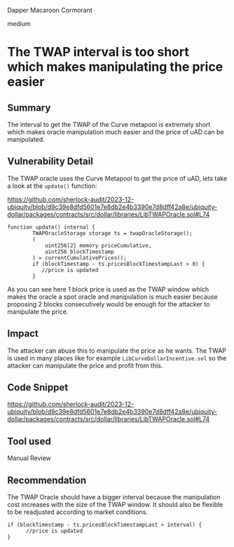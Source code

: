Dapper Macaroon Cormorant

medium

# The TWAP interval is too short which makes manipulating the price easier

## Summary

The interval to get the TWAP of the Curve metapool is extremely short which makes oracle manipulation much easier and the price of uAD can be manipulated. 

## Vulnerability Detail

The TWAP oracle uses the Curve Metapool to get the price of uAD, lets take a look at the `update()` function:

https://github.com/sherlock-audit/2023-12-ubiquity/blob/d9c39e8dfd5601e7e8db2e4b3390e7d8dff42a8e/ubiquity-dollar/packages/contracts/src/dollar/libraries/LibTWAPOracle.sol#L74

```solidity
function update() internal {
        TWAPOracleStorage storage ts = twapOracleStorage();
        (
            uint256[2] memory priceCumulative,
            uint256 blockTimestamp
        ) = currentCumulativePrices();
        if (blockTimestamp - ts.pricesBlockTimestampLast > 0) {
           //price is updated
        }

```

As you can see here 1 block price is used as the TWAP window which makes the oracle a spot oracle and manipulation is much easier because proposing 2 blocks consecutively would be enough for the attacker to manipulate the price. 

## Impact

The attacker can abuse this to manipulate the price as he wants. The TWAP is used in many places like for example `LibCurveDollarIncentive.sol` so the attacker can manipulate the price and profit from this.

## Code Snippet

https://github.com/sherlock-audit/2023-12-ubiquity/blob/d9c39e8dfd5601e7e8db2e4b3390e7d8dff42a8e/ubiquity-dollar/packages/contracts/src/dollar/libraries/LibTWAPOracle.sol#L74

## Tool used

Manual Review

## Recommendation
The TWAP Oracle should have a bigger interval because the manipulation cost increases with the size of the TWAP window. It should also be flexible to be readjusted according to market conditions.

```solidity
if (blockTimestamp - ts.pricesBlockTimestampLast > interval) {
      //price is updated
}
```